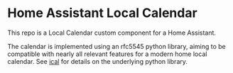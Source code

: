 # Home Assistant Local Calendar

This repo is a Local Calendar custom component for a Home Assistant.

The calendar is implemented using an rfc5545 python library, aiming to
be compatible with nearly all relevant features for a modern home local
calendar.  See [ical](https://github.com/allenporter/ical) for details
on the underlying python library.
